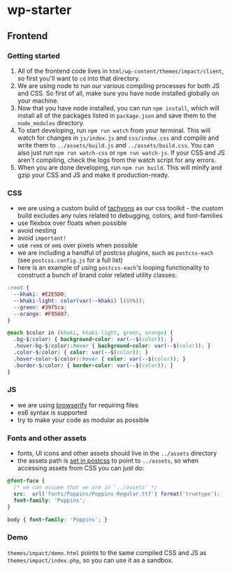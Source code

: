 # wp-starter

## Frontend

### Getting started

1. All of the frontend code lives in `html/wp-content/themes/impact/client`, so first you'll want to `cd` into that directory.
2. We are using node to run our various compiling processes for both JS and CSS. So first of all, make sure you have node installed globally on your machine.
3. Now that you have node installed, you can run `npm install`, which will install all of the packages listed in `package.json` and save them to the `node_modules` directory.
4. To start developing, run `npm run watch` from your terminal. This will watch for changes in `js/index.js` and `css/index.css` and compile and write them to `../assets/build.js` and `../assets/build.css`. You can also just run `npm run watch-css` or `npm run watch-js`. If your CSS and JS aren't compiling, check the logs from the watch script for any errors.
5. When you are done developing, run `npm run build`. This will minify and gzip your CSS and JS and make it production-ready.

### CSS
- we are using a custom build of [tachyons](http://tachyons.io/) as our css toolkit - the custom build excludes any rules related to debugging, colors, and font-families
- use flexbox over floats when possible
- avoid nesting
- avoid `important!`
- use `rem`s or `em`s over pixels when possible
- we are including a handful of postcss plugins, such as `postcss-each` (see `postcss.config.js` for a full list)
- here is an example of using `postcss-each`'s looping functionality to construct a bunch of brand color related utility classes:

```css
:root {
  --khaki: #E2E5D0; 
  --khaki-light: color(var(--khaki) l(80%));
  --green: #39f5ca;
  --orange: #F95607;
}

@each $color in (khaki, khaki-light, green, orange) {
  .bg-$(color) { background-color: var(--$(color)); }
  .hover-bg-$(color):hover { background-color: var(--$(color)); }
  .color-$(color) { color: var(--$(color)); }
  .hover-color-$(color):hover { color: var(--$(color)); }
  .border-$(color) { border-color: var(--$(color)); }
}
```

### JS
- we are using [browserify](https://github.com/browserify/browserify#usage) for requiring files
- es6 syntax is supported
- try to make your code as modular as possible

### Fonts and other assets
- fonts, UI icons and other assets should live in the `../assets` directory
- the assets path is [set in postcss](https://github.com/Mediacauseagency/wp-starter/blob/master/html/wp-content/themes/impact/client/postcss.config.js) to point to `../assets`, so when accessing assets from CSS you can just do:

```css
@font-face {
  /* we can assume that we are in '../assets' */
  src:  url('fonts/Poppins/Poppins-Regular.ttf') format('truetype');
  font-family: 'Poppins';
}

body { font-family: 'Poppins'; }
```

### Demo
`themes/impact/demo.html` points to the same compiled CSS and JS as `themes/impact/index.php`, so you can use it as a sandbox. 
